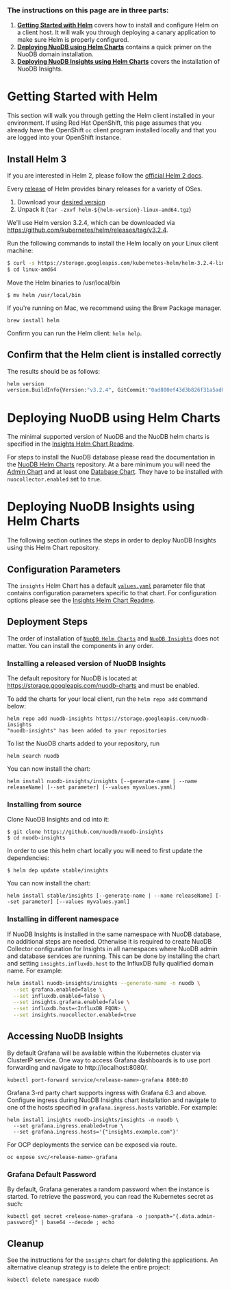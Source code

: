 ### The instructions on this page are in three parts:

1. **[Getting Started with Helm][4]** covers how to install and configure Helm on a client host. It will walk you through deploying a canary application to make sure Helm is properly configured.
2. **[Deploying NuoDB using Helm Charts][5]** contains a quick primer on the NuoDB domain installation.
2. **[Deploying NuoDB Insights using Helm Charts][9]** covers the installation of NuoDB Insights.


# Getting Started with Helm 

This section will walk you through getting the Helm client installed in your environment. If using Red Hat OpenShift, this page assumes that you already have the OpenShift `oc` client program installed locally and that you are logged into your OpenShift instance.

## Install Helm 3

If you are interested in Helm 2, please follow the [official Helm 2 docs][7].

Every [release][2] of Helm provides binary releases for a variety of OSes. 

1. Download your [desired version][2]
2. Unpack it (`tar -zxvf helm-${helm-version}-linux-amd64.tgz`)

We’ll use Helm version 3.2.4, which can be downloaded via <https://github.com/kubernetes/helm/releases/tag/v3.2.4>.

Run the following commands to install the Helm locally on your Linux client machine:
```bash
$ curl -s https://storage.googleapis.com/kubernetes-helm/helm-3.2.4-linux-amd64.tar.gz | tar xz
$ cd linux-amd64
```

Move the Helm binaries to /usr/local/bin
```
$ mv helm /usr/local/bin
```

If you're running on Mac, we recommend using the Brew Package manager.
```
brew install helm
```

Confirm you can run the Helm client: `helm help`.

## Confirm that the Helm client is installed correctly 

The results should be as follows:

```bash
helm version
version.BuildInfo{Version:"v3.2.4", GitCommit:"0ad800ef43d3b826f31a5ad8dfbb4fe05d143688", GitTreeState:"dirty", GoVersion:"go1.14.3"}
```

# Deploying NuoDB using Helm Charts

The minimal supported version of NuoDB and the NuoDB helm charts is specified in the [Insights Helm Chart Readme](insights/README.md).

For steps to install the NuoDB database please read the documentation in the [NuoDB Helm Charts][8] repository.
At a bare minimum you will need the [Admin Chart](https://github.com/nuodb/nuodb-helm-charts/tree/master/stable/admin) and at least one [Database Chart](https://github.com/nuodb/nuodb-helm-charts/tree/master/stable/database). They have to be installed with `nuocollector.enabled` set to `true`.

# Deploying NuoDB Insights using Helm Charts

The following section outlines the steps in order to deploy NuoDB Insights using this Helm Chart repository.

## Configuration Parameters

The `insights` Helm Chart has a default [`values.yaml`](insights/values.yaml) parameter file that contains configuration parameters specific to that chart.
For configuration options please see the [Insights Helm Chart Readme](insights/README.md).

## Deployment Steps

The order of installation of [`NuoDB Helm Charts`][8] and [`NuoDB Insights`](insights) does not matter.
You can install the components in any order.

### Installing a released version of NuoDB Insights

The default repository for NuoDB is located at https://storage.googleapis.com/nuodb-charts and must be enabled.

To add the charts for your local client, run the `helm repo add` command below:

```
helm repo add nuodb-insights https://storage.googleapis.com/nuodb-insights
"nuodb-insights" has been added to your repositories
```

To list the NuoDB charts added to your repository, run 
```
helm search nuodb
```

You can now install the chart:
```
helm install nuodb-insights/insights [--generate-name | --name releaseName] [--set parameter] [--values myvalues.yaml]
```


### Installing from source

Clone NuoDB Insights and cd into it:
```
$ git clone https://github.com/nuodb/nuodb-insights
$ cd nuodb-insights
```

In order to use this helm chart locally you will need to first update the dependencies:
```
$ helm dep update stable/insights
```

You can now install the chart:
```
helm install stable/insights [--generate-name | --name releaseName] [--set parameter] [--values myvalues.yaml]
```

### Installing in different namespace

If NuoDB Insights is installed in the same namespace with NuoDB database, no additional steps are needed.
Otherwise it is required to create NuoDB Collector configuration for Insights in all namespaces where NuoDB admin and database services are running. This can be done by installing the chart and setting `insights.influxdb.host` to the InfluxDB fully qualified domain name. For example:

```bash
helm install nuodb-insights/insights --generate-name -n nuodb \
  --set grafana.enabled=false \
  --set influxdb.enabled=false \
  --set insights.grafana.enabled=false \
  --set influxdb.host=<InfluxDB FQDN> \
  --set insights.nuocollector.enabled=true
```

## Accessing NuoDB Insights

By default Grafana will be available within the Kubernetes cluster via ClusterIP service. One way to access Grafana dashboards is to use port forwarding and navigate to http://localhost:8080/.

```
kubectl port-forward service/<release-name>-grafana 8080:80
```

Grafana 3-rd party chart supports ingress with Grafana 6.3 and above. Configure ingress during NuoDB Insights chart installation and navigate to one of the hosts specified in `grafana.ingress.hosts` variable.
For example:

```
helm install insights nuodb-insights/insights -n nuodb \
  --set grafana.ingress.enabled=true \
  --set grafana.ingress.hosts='{"insights.example.com"}'
```

For OCP deployments the service can be exposed via route.

```
oc expose svc/<release-name>-grafana
```

### Grafana Default Password

By default, Grafana generates a random password when the instance is started.
To retrieve the password, you can read the Kubernetes secret as such:
```
kubectl get secret <release-name>-grafana -o jsonpath="{.data.admin-password}" | base64 --decode ; echo
```

## Cleanup

See the instructions for the `insights` chart for deleting the applications.
An alternative cleanup strategy is to delete the entire project:

`kubectl delete namespace nuodb`

[1]: https://helm.sh/docs/using_helm/
[2]: https://github.com/helm/helm/releases
[4]: #getting-started-with-helm
[5]: #deploying-nuodb-using-helm-charts
[6]: https://github.com/nuodb/nuodb-helm-charts#software-release-requirements
[7]: https://v2.helm.sh/docs/using_helm/
[8]: https://github.com/nuodb/nuodb-helm-charts
[9]: #deploying-nuodb-insights-using-helm-charts

